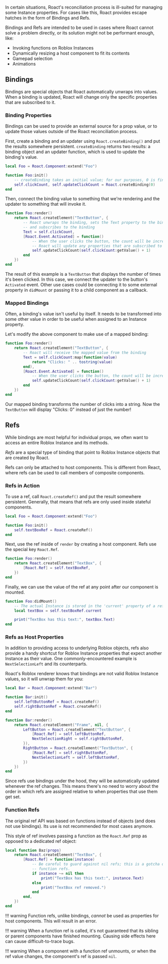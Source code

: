 In certain situations, Roact's reconciliation process is ill-suited for managing some Instance properties. For cases like this, Roact provides escape hatches in the form of Bindings and Refs.

Bindings and Refs are intended to be used in cases where Roact cannot solve a problem directly, or its solution might not be performant enough, like:

* Invoking functions on Roblox Instances
* Dynamically resizing a host component to fit its contents
* Gamepad selection
* Animations

## Bindings

Bindings are special objects that Roact automatically unwraps into values. When a binding is updated, Roact will change only the specific properties that are subscribed to it.

### Binding Properties

Bindings can be used to provide an external source for a prop value, or to update those values outside of the Roact reconciliation process.

First, create a binding and an updater using `Roact.createBinding()` and put the results somewhere persistent. `createBinding` returns two results: a binding object and an updater function, which is used to update the binding's value.

```lua
local Foo = Roact.Component:extend("Foo")

function Foo:init()
	-- createBinding takes an initial value; for our purposes, 0 is fine
	self.clickCount, self.updateClickCount = Roact.createBinding(0)
end
```

Then, connect the binding value to something that we're rendering and the updater to something that will invoke it.

```lua
function Foo:render()
	return Roact.createElement("TextButton", {
		-- Roact unwraps the binding, sets the Text property to the binding's value,
		-- and subscribes to the binding
		Text = self.clickCount,
		[Roact.Event.Activated] = function()
			-- When the user clicks the button, the count will be incremented and
			-- Roact will update any properties that are subscribed to the binding
			self.updateClickCount(self.clickCount:getValue() + 1)
		end
	})
end
```

The result of this example is a `TextButton` that displays the number of times it's been clicked. In this case, we connect the updater to the button's `Activated` event. Other use cases could be connecting it to some external property in `didMount` or passing it to a child component as a callback.

### Mapped Bindings

Often, a binding's value isn't useful by itself. It needs to be transformed into some other value in order to be useful when assigned to an Instance property.

Let's modify the above component to make use of a mapped binding:

```lua hl_lines="3 4 5 6"
function Foo:render()
	return Roact.createElement("TextButton", {
		-- Roact will receive the mapped value from the binding
		Text = self.clickCount:map(function(value)
			return "Clicks: " .. tostring(value)
		end),
		[Roact.Event.Activated] = function()
			-- When the user clicks the button, the count will be incremented
			self.updateClickCount(self.clickCount:getValue() + 1)
		end
	})
end
```

Our mapped binding transforms the number of clicks into a string. Now the `TextButton` will display "Clicks: 0" instead of just the number!

## Refs

While bindings are most helpful for individual props, we often want to access an entire Roblox Instance and its methods.

*Refs* are a special type of binding that point to Roblox Instance objects that are created by Roact.

Refs can only be attached to host components. This is different from React, where refs can be used to call members of composite components.

### Refs in Action
To use a ref, call `Roact.createRef()` and put the result somewhere persistent. Generally, that means that refs are only used inside stateful components.

```lua
local Foo = Roact.Component:extend("Foo")

function Foo:init()
	self.textBoxRef = Roact.createRef()
end
```

Next, use the ref inside of `render` by creating a host component. Refs use the special key `Roact.Ref`.

```lua
function Foo:render()
	return Roact.createElement("TextBox", {
		[Roact.Ref] = self.textBoxRef,
	})
end
```

Finally, we can use the value of the ref at any point after our component is mounted.

```lua
function Foo:didMount()
	-- The actual Instance is stored in the 'current' property of a ref object.
	local textBox = self.textBoxRef.current

	print("TextBox has this text:", textBox.Text)
end
```

### Refs as Host Properties
In addition to providing access to underlying Roblox objects, refs also provide a handy shortcut for Roblox Instance properties that expect another Instance as their value. One commonly-encountered example is `NextSelectionLeft` and its counterparts.

Roact's Roblox renderer knows that bindings are not valid Roblox Instance values, so it will unwrap them for you:

```lua
local Bar = Roact.Component:extend("Bar")

function Bar:init()
	self.leftButtonRef = Roact.createRef()
	self.rightButtonRef = Roact.createRef()
end

function Bar:render()
	return Roact.createElement("Frame", nil, {
		LeftButton = Roact.createElement("TextButton", {
			[Roact.Ref] = self.leftButtonRef,
			NextSelectionRight = self.rightButtonRef,
		}),
		RightButton = Roact.createElement("TextButton", {
			[Roact.Ref] = self.rightButtonRef,
			NextSelectionLeft = self.leftButtonRef,
		})
	})
end
```

Since refs use bindings under the hood, they will be automatically updated whenever the ref changes. This means there's no need to worry about the order in which refs are assigned relative to when properties that use them get set.

### Function Refs
The original ref API was based on functions instead of objects (and does not use bindings). Its use is not recommended for most cases anymore.

This style of ref involves passing a function as the `Roact.Ref` prop as opposed to a dedicated ref object:

```lua
local function Baz(props)
	return Roact.createElement("TextBox", {
		[Roact.Ref] = function(instance)
			-- Be careful to guard against nil refs; this is a gotcha of
			-- function refs.
			if instance ~= nil then
				print("TextBox has this text:", instance.Text)
			else
				print("TextBox ref removed.")
			end
		end,
	})
end
```

!!! warning
	Function refs, unlike bindings, *cannot* be used as properties for host components. This will result in an error. 

!!! warning
	When a function ref is called, it's not guaranteed that its sibling or parent components have finished mounting. Causing side effects here can cause difficult-to-trace bugs.

!!! warning
	When a component with a function ref unmounts, or when the ref value changes, the component's ref is passed `nil`.